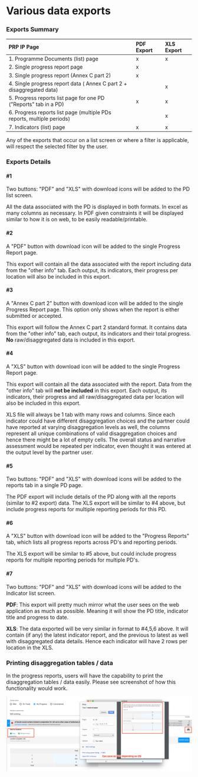 # Various data exports

### Exports Summary

| **PRP IP Page** | **PDF Export** | **XLS** **Export** |
| :--- | :--- | :--- |
| 1. Programme Documents \(list\) page | x | x  |
| 2. Single progress report page | x   |  |
| 3. Single progress report \(Annex C part 2\) | x    |  |
| 4. Single progress report data \( Annex C part 2 + disaggregated data\) |  | x    |
| 5. Progress reports list page for one PD \("Reports" tab in a PD\) | x   | x    |
| 6. Progress reports list page \(multiple PDs reports, multiple periods\) |   | x    |
| 7. Indicators \(list\) page | x    | x    |

Any of the exports that occur on a list screen or where a filter is applicable, will respect the selected filter by the user.

### Exports Details

#### \#1

Two buttons: "PDF" and "XLS" with download icons will be added to the PD list screen.

All the data associated with the PD is displayed in both formats. In excel as many columns as necessary. In PDF given constraints it will be displayed similar to how it is on web, to be easily readable/printable.

#### \#2

A "PDF" button with download icon will be added to the single Progress Report page.

This export will contain all the data associated with the report including data from the "other info" tab. Each output, its indicators, their progress per location will also be included in this export.

#### \#3

A "Annex C part 2" button with download icon will be added to the single Progress Report page. This option only shows when the report is either submitted or accepted.

This export will follow the Annex C part 2 standard format. It contains data from the "other info" tab, each output, its indicators and their total progress. **No** raw/disaggregated data is included in this export.

#### \#4

A "XLS" button with download icon will be added to the single Progress Report page.

This export will contain all the data associated with the report. Data from the "other info" tab will **not be included** in this export. Each output, its indicators, their progress and all raw/disaggregated data per location will also be included in this export.

XLS file will always be 1 tab with many rows and columns. Since each indicator could have different disaggregation choices and the partner could have reported at varying disaggregation levels as well, the columns represent all unique combinations of valid disaggregation choices and hence there might be a lot of empty cells. The overall status and narrative assessment would be repeated per indicator, even thought it was entered at the output level by the partner user.

#### \#5

Two buttons: "PDF" and "XLS" with download icons will be added to the reports tab in a single PD page.

The PDF export will include details of the PD along with all the reports \(similar to \#2 export\) data. The XLS export will be similar to \#4 above, but include progress reports for multiple reporting periods for this PD.

#### \#6

A "XLS" button with download icon will be added to the "Progress Reports" tab, which lists all progress reports across PD's and reporting periods.

The XLS export will be similar to \#5 above, but could include progress reports for multiple reporting periods for multiple PD's.

#### \#7

Two buttons: "PDF" and "XLS" with download icons will be added to the Indicator list screen.

**PDF**: This export will pretty much mirror what the user sees on the web application as much as possible. Meaning it will show the PD title, indicator title and progress to date.

**XLS**: The data exported will be very similar in format to \#4,5,6 above. It will contain \(if any\) the latest indicator report, and the previous to latest as well with disaggregated data details. Hence each indicator will have 2 rows per location in the XLS.

### Printing disaggregation tables / data

In the progress reports, users will have the capability to print the disaggregation tables / data easily. Please see screenshot of how this functionality would work.

![Printing disaggregation tables / data in a progress report for multiple locations](../../.gitbook/assets/untitled.png)



